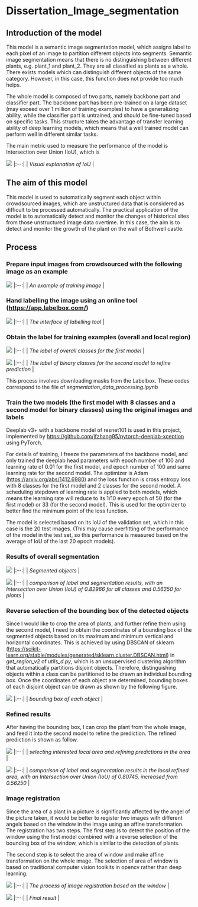 # Dissertation_Image_segmentation
## Introduction of the model

This model is a semantic image segmentation model, which assigns label to each pixel of an image to partition different objects into segments. Semantic image segmentation means that there is no distinguishing between different plants, e.g. plant_1 and plant_2. They are all classified as plants as a whole. There exists models which can distinguish different objects of the same category. However, in this case, this function does not provide too much helps.

The whole model is composed of two parts, namely backbone part and classifier part. The backbone part has been pre-trained on a large dataset (may exceed over 1 million of training examples) to have a generalizing ability, while the classifier part is untrained, and should be fine-tuned based on specific tasks. This structure takes the advantage of transfer learning ability of deep learning models, which means that a well trained model can perform well in different similar tasks.

The main metric used to measure the performance of the model is Intersection over Union (IoU), which is 

![](https://github.com/sdyy6211/Dissertation_Image_segmentation/blob/master/gitpic/IOU.png)
|:--:| 
| *Visual explanation of IoU* |


## The aim of this model

This model is used to automatically segment each object within crowdsourced images, which are unstructured data that is considered as difficult to be processed automatically. The practical application of the model is to automatically detect and monitor the changes of historical sites from those unstructured image data overtime. In this case, the aim is to detect and monitor the growth of the plant on the wall of Bothwell castle. 

## Process

### Prepare input images from crowdsourced with the following image as an example
![](https://github.com/sdyy6211/Dissertation_Image_segmentation/blob/master/gitpic/original_image.jpg)
|:--:| 
| *An example of training image* |


### Hand labelling the image using an online tool (https://app.labelbox.com/)
![](https://github.com/sdyy6211/Dissertation_Image_segmentation/blob/master/gitpic/working.PNG)
|:--:| 
| *The interface of labelling tool* |
### Obtain the label for training examples (overall and local region)

![](https://github.com/sdyy6211/Dissertation_Image_segmentation/blob/master/gitpic/label.png)
|:--:| 
| *The label of overall classes for the first model* |

![](https://github.com/sdyy6211/Dissertation_Image_segmentation/blob/master/gitpic/segmentated_label.png)
|:--:| 
| *The label of binary classes for the second model to refine prediction* |

This process involves downloading masks from the Labelbox. These codes correspond to the file of *segmentation_data_processing.ipynb*

### Train the two models (the first model with 8 classes and a second model for binary classes) using the original images and labels

Deeplab v3+ with a backbone model of resnet101 is used in this project, implemented by https://github.com/jfzhang95/pytorch-deeplab-xception using PyTorch.

For details of training, I freeze the parameters of the backbone model, and only trained the deeplab head parameters with epoch number of 100 and learning rate of 0.01 for the first model, and epoch number of 100 and same learning rate for the second model. The optimizer is Adam (https://arxiv.org/abs/1412.6980) and the loss function is cross entropy loss with 8 classes for the first model and 2 classes for the second model. A scheduling stepdown of learning rate is applied to both models, which means the learning rate will reduce to its 1/10 every epoch of 50 (for the first model) or 33 (for the second model). This is used for the optimizer to better find the minimum point of the loss function.

The model is selected based on its IoU of the validation set, which in this case is the 20 test images. (This may cause overfitting of the performance of the model in the test set, so this performance is measured based on the average of IoU of the last 20 epoch models).

### Results of overall segmentation

![](https://github.com/sdyy6211/Dissertation_Image_segmentation/blob/master/gitpic/predicted.png)
|:--:| 
| *Segmented objects* |

![](https://github.com/sdyy6211/Dissertation_Image_segmentation/blob/master/gitpic/superimpose.png)
|:--:| 
| *comparison of label and segmentation results, with an Intersection over Union (IoU) of 0.82966 for all classes and 0.56250 for plants* |

### Reverse selection of the bounding box of the detected objects

Since I would like to crop the area of plants, and further refine them using the second model, I need to obtain the coordinates of a bounding box of the segmented objects based on its maximum and minimum vertical and horizontal coordinates. This is achieved by using DBSCAN of sklearn (https://scikit-learn.org/stable/modules/generated/sklearn.cluster.DBSCAN.html) in *get_region_v2* of *utils_d.py*, which is an unsupervised clustering algorithm that automatically partitions disjoint objects. Therefore, distinguishing objects within a class can be partitioned to be drawn an individual bounding box. Once the coordinates of each object are determined, bounding boxes of each disjoint object can be drawn as shown by the following figure.

![](https://github.com/sdyy6211/Dissertation_Image_segmentation/blob/master/gitpic/fig7_annotations_with_rect.png)
|:--:| 
| *bounding box of each object* |

### Refined results

After having the bounding box, I can crop the plant from the whole image, and feed it into the second model to refine the prediction. The refined prediction is shown as follow.

![](https://github.com/sdyy6211/Dissertation_Image_segmentation/blob/master/gitpic/compare.png)
|:--:| 
| *selecting interested local area and refining predictions in the area* |

![](https://github.com/sdyy6211/Dissertation_Image_segmentation/blob/master/gitpic/re1com.png)
|:--:| 
| *comparison of label and segmentation results in the local refined area, with an Intersection over Union (IoU) of 0.80745, increased from 0.56250* |

### Image registration

Since the area of a plant in a picture is significantly affected by the angel of the picture taken, it would be better to register two images with different angels based on the window in the image using an affine transformation. The registration has two steps. 
The first step is to detect the position of the window using the first model combined with a reverse selection of the bounding box of the window, which is similar to the detection of plants.

The second step is to select the area of window and make affine transformation on the whole image. The selection of area of window is based on traditional computer vision toolkits in opencv rather than deep learning.

![](https://github.com/sdyy6211/Dissertation_Image_segmentation/blob/master/gitpic/rect.png)
|:--:| 
| *The process of image registration based on the window* |

![](https://github.com/sdyy6211/Dissertation_Image_segmentation/blob/master/gitpic/register_outfalse.png)
|:--:| 
| *Final result* |
